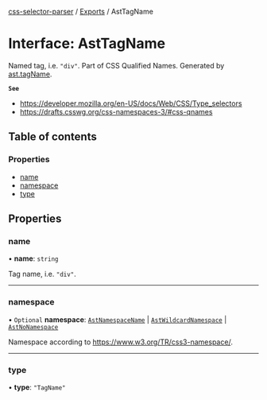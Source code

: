 [css-selector-parser](../../README.md) / [Exports](../modules.md) / AstTagName

# Interface: AstTagName

Named tag, i.e. `"div"`. Part of CSS Qualified Names.
Generated by [ast.tagName](AstFactory.md#tagname).

**`See`**

 - https://developer.mozilla.org/en-US/docs/Web/CSS/Type_selectors
 - https://drafts.csswg.org/css-namespaces-3/#css-qnames

## Table of contents

### Properties

- [name](AstTagName.md#name)
- [namespace](AstTagName.md#namespace)
- [type](AstTagName.md#type)

## Properties

### name

• **name**: `string`

Tag name, i.e. `"div"`.

___

### namespace

• `Optional` **namespace**: [`AstNamespaceName`](AstNamespaceName.md) \| [`AstWildcardNamespace`](AstWildcardNamespace.md) \| [`AstNoNamespace`](AstNoNamespace.md)

Namespace according to https://www.w3.org/TR/css3-namespace/.

___

### type

• **type**: ``"TagName"``
